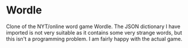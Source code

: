 # Wordle
Clone of the NYT/online word game Wordle.
The JSON dictionary I have imported is not very suitable as it contains some very strange words, but this isn't a programming problem. I am fairly happy with the actual game.

